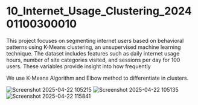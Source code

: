 # 10_Internet_Usage_Clustering_202401100300010
This project focuses on segmenting internet users based on behavioral patterns using K-Means clustering, an unsupervised machine learning technique. The dataset includes features such as daily internet usage hours, number of site categories visited, and sessions per day for 100 users. These variables provide insight into how frequently

We use K-Means Algorithm and Elbow method to differentiate in clusters.

![Screenshot 2025-04-22 105215](https://github.com/user-attachments/assets/89465e50-59f2-4ef2-bd54-d43c49b144cb)
![Screenshot 2025-04-22 105135](https://github.com/user-attachments/assets/570a7f03-abaa-4d4f-ba53-acefada25b9d)
![Screenshot 2025-04-22 115841](https://github.com/user-attachments/assets/aa25e1cb-b7ed-455b-9485-870a8d1d6877)
